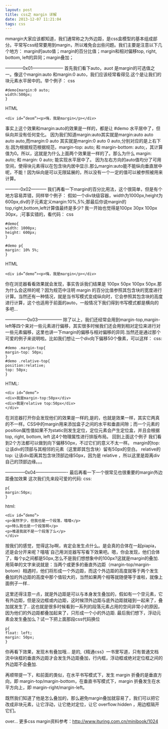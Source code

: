 ```yaml
---
layout: post
title: css之 margin 详解
date: 2013-12-07 11:21:04
tags: css
---
```


mmargin大家应该都知道，我们通常称之为外边距，是css盒模型的基本组成部分。平常写css经常要用到margin，所以难免会出些问题。我们主要是注意以下几个地方：
margin的auto值；margin的百分比值；margin和相对偏移top, right, bottom, left的异同；margin叠加；

————0x01———————
首先我们看下auto，auot 是margin的可选值之一。像这个margin:auto 和margin:0 auto，我们应该经常看得见.这个是让我们的块元素水平居中的。举个例子：
css
```
#demo{margin:0 auto;
width:500px;
}
```
HTML
```
<div id=”deom”><p>嗨，我是margin</p></div>
```

事实上这个效果和margin:auto的效果是一样的，都是让 #demo 水平居中了，但纵向并没有任何变化。
因为我们知道margin:auto其实就是margin:auto auto auto auto,而margin:0 auto 其实就是margin:0 auto 0 auto,分别对应的是上右下左.因为根据规范根据规范，margin-top: auto; 和 margin-bottom: auto;，其计算值为0。所以，这就是为什么上面两个效果是一样的了。那么为什么 margin: auto; 和 margin: 0 auto; 能实现水平居中了。
因为左右方向的auto值均分了可用空间，使得块元素得以在包含块内居中显示.那么margin:auto能不能纵向垂直居中呢，不能！因为纵向是可以无限延展的，所以没有一个一定的值可以被参照被用来计算。

———-0x02———–
我们再看一下margin的百分比用法，这个很简单，但是有个地方容易弄错，同样举个例子：
假如一个div块级容器，width为1000px,height为600px,div的子元素定义margin:10%,5%;那最后你说margin的top,right,bottom,left计算值最终是多少? 我一开始也觉得是100px 30px 100px 30px，;可事实错的，看代码：
css
```
#demo{
width: 1000px;
height: 600px;
}

#demo p{
margin: 10% 5%;
}
```
HTML

```
<div id=”demo”><p>嗨，我是margin</p></div>
```

你在浏览器看看效果就会发现，事实告诉我们结果是 100px 50px 100px 50px.那为什么会这样的呢？因为规范中注明 margin 的百分比值参照其包含块的宽度进行计算。当然还有一种情况，就是当书写模式变成纵向时，它会参照其包含块的高度进行计算，这个也适用于前面的auto，一般情况下我们得到书写模式都是横向的多吧…

—————0x03—————–
除了以上，我们还经常会用到margin-top,margin-left等四个来对一些元素进行偏移，其实很多时候我们还会用到相对定位来进行对一些元素偏移，这里也讲一下margin的偏移与相对偏移的异同.当然还是通过那个可爱的例子来说明啦。比如我们想让一个div向下偏移50个像素，可以这样：
css:
```
#demo .margin-top{
margin-top: 50px;
}
#demo .relative-top{
position:relative;
top: 50px;
}
```
HTML:
```
<div id=”demo”>
<div>我是margin-top:50px</div>
<div>我是relative top:50px</div>
</div>
```
在浏览器打开你会发现他们的效果是一样的,是的，也就是效果一样，其实它两真的不一样。CSS中的margin用来添加盒子之间的水平和垂直间隙；而一个元素的position属性值如果不为static则发生定位，定位元素会产生定位盒，并且会根据 top, right, bottom, left 这4个物理属性进行排版布局。
回到上面这个例子
我们看到2个方法都可以做到向下偏移50px，不过它们的意义不太一样。
margin的top: 让该div的顶部与其相邻的元素（这里即其包含块）留有50px的空白。
relative的top: 让该div距离其包含块顶部边缘50px，因为是 relative ，所以这里是距离div自己的顶部边缘。。。

————–0x04———————-
最后再看一下一个很常见也很重要的margin外边距叠加效果
这次我们先来段可爱的代码:
css:
```
p{
margin:50px;
}
```
html:
```
<div id=”demo”>
<p>虽然字少，但我也是一个段落，嘻嘻</p>
<p>特么我也是一个段落啊</p>
<p>难道我就不是一个段落了么</p>
</div>
```
按我们的感觉，觉得这3p啊，肯定会发生点什么。是会真的合体在一起piapia，还是会分开来呢？嘻嘻`自己用浏览器写写看下效果吧。嗯，你会发现，他们合体了，每个p之间都是50px,怎么不是我们想想象中的100px?这就是margin的叠加.
用简单的文字来说就是：当两个或更多的垂直外边距（margin-top/margin-botom）相遇时，他们将形成一个外边距，而这个外边距的高度就等于两个发生叠加的外边距的高度中那个值较大的，当然如果两个相等就随便等于谁啦，就像上面例子一样..

这里还得注意一点，就是外边距是可以与本身发生叠加的，假如有一个空元素，它有外边距，但是没边框或内边距，这时候顶外边距与底外边距就碰到一起来了，叠加就发生了..
这也就是很多时候看到一系列的段落元素占用的空间非常小的原因，因为他们的外边距都叠加起来了，只形成一个小的外边距.
最后我们想下，浮动元素会发生叠加么？试一下把上面那段css代码换位
```
p{
float: left;
margin: 50px;
}
```

你再看下效果，发现木有叠加哦…
是的,《精通css》一书里写道，只有普通文档流中块框的垂直外边距才会发生外边距叠加，行内框，浮动框或绝对定位框之间的外边距不会叠加.

再顺带提一下，和前面的类似，在水平书写模式下，发生 margin 折叠的是垂直方向，即 margin-top/margin-bottom，在垂直书写模式下，margin 折叠发生在水平方向上，即 margin-right/margin-left。

既然我们知道了他是怎么叠加的，那么避免margin叠加就容易了，我们可以把它改成非块元素，让它浮动，让它绝对定位，让它 overflow:hidden ，用边框隔开它们。

over…
更多css margin资料参考：http://www.ituring.com.cn/minibook/1024



